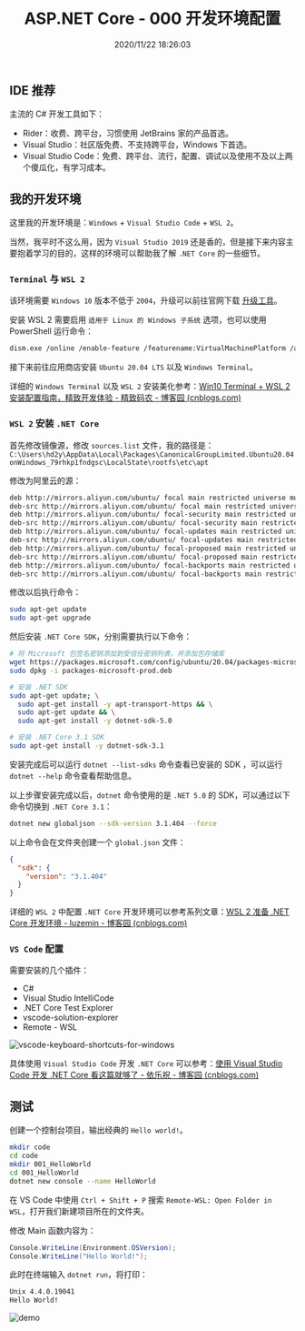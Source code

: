 ﻿---
title: "ASP.NET Core - 000 开发环境配置"
date: "2020/11/22 18:26:03"
updated: "2020/11/22 18:27:41"
permalink: "aspnet-core-000-development-environment-configuration/"
tags:
 - VSCode
 - VS
categories:
 - [开发, C#, "ASP.NET Core"]
---

## IDE 推荐

主流的 C# 开发工具如下：
+ Rider：收费、跨平台，习惯使用 JetBrains 家的产品首选。
+ Visual Studio：社区版免费、不支持跨平台，Windows 下首选。
+ Visual Studio Code：免费、跨平台、流行，配置、调试以及使用不及以上两个傻瓜化，有学习成本。

## 我的开发环境

这里我的开发环境是：`Windows` + `Visual Studio Code` + `WSL 2`。

当然，我平时不这么用，因为 `Visual Studio 2019` 还是香的，但是接下来内容主要抱着学习的目的，这样的环境可以帮助我了解 `.NET Core` 的一些细节。

### `Terminal` 与 `WSL 2`

该环境需要 `Windows 10` 版本不低于 `2004`，升级可以前往官网下载 [升级工具](https://www.microsoft.com/zh-cn/software-download/windows10)。

安装 WSL 2 需要启用 `适用于 Linux 的 Windows 子系统` 选项，也可以使用 PowerShell 运行命令：

``` bash
dism.exe /online /enable-feature /featurename:VirtualMachinePlatform /all /norestart
```

接下来前往应用商店安装 `Ubuntu 20.04 LTS` 以及 `Windows Terminal`。

详细的 `Windows Terminal` 以及 `WSL 2` 安装美化参考：[Win10 Terminal + WSL 2 安装配置指南，精致开发体验 - 精致码农 - 博客园 (cnblogs.com)](https://www.cnblogs.com/willick/p/13924325.html)

### `WSL 2` 安装 `.NET Core`

首先修改镜像源，修改 `sources.list` 文件，我的路径是：`C:\Users\hd2y\AppData\Local\Packages\CanonicalGroupLimited.Ubuntu20.04onWindows_79rhkp1fndgsc\LocalState\rootfs\etc\apt`

修改为阿里云的源：

```bash
deb http://mirrors.aliyun.com/ubuntu/ focal main restricted universe multiverse
deb-src http://mirrors.aliyun.com/ubuntu/ focal main restricted universe multiverse
deb http://mirrors.aliyun.com/ubuntu/ focal-security main restricted universe multiverse
deb-src http://mirrors.aliyun.com/ubuntu/ focal-security main restricted universe multiverse
deb http://mirrors.aliyun.com/ubuntu/ focal-updates main restricted universe multiverse
deb-src http://mirrors.aliyun.com/ubuntu/ focal-updates main restricted universe multiverse
deb http://mirrors.aliyun.com/ubuntu/ focal-proposed main restricted universe multiverse
deb-src http://mirrors.aliyun.com/ubuntu/ focal-proposed main restricted universe multiverse
deb http://mirrors.aliyun.com/ubuntu/ focal-backports main restricted universe multiverse
deb-src http://mirrors.aliyun.com/ubuntu/ focal-backports main restricted universe multiverse
```

修改以后执行命令：

```bash
sudo apt-get update
sudo apt-get upgrade
```

然后安装 `.NET Core SDK`，分别需要执行以下命令：

```bash
# 将 Microsoft 包签名密钥添加到受信任密钥列表，并添加包存储库
wget https://packages.microsoft.com/config/ubuntu/20.04/packages-microsoft-prod.deb -O packages-microsoft-prod.deb
sudo dpkg -i packages-microsoft-prod.deb

# 安装 .NET SDK
sudo apt-get update; \
  sudo apt-get install -y apt-transport-https && \
  sudo apt-get update && \
  sudo apt-get install -y dotnet-sdk-5.0

# 安装 .NET Core 3.1 SDK
sudo apt-get install -y dotnet-sdk-3.1
```

安装完成后可以运行 `dotnet --list-sdks` 命令查看已安装的 SDK ，可以运行 `dotnet --help` 命令查看帮助信息。

以上步骤安装完成以后，`dotnet` 命令使用的是 `.NET 5.0` 的 SDK，可以通过以下命令切换到 `.NET Core 3.1`：

```bash
dotnet new globaljson --sdk-version 3.1.404 --force
```

以上命令会在文件夹创建一个 `global.json` 文件：

```json
{
  "sdk": {
    "version": "3.1.404"
  }
}
```

详细的 `WSL 2` 中配置 `.NET Core` 开发环境可以参考系列文章：[WSL 2 准备 .NET Core 开发环境 - luzemin - 博客园 (cnblogs.com)](https://www.cnblogs.com/talentzemin/p/12575606.html)

### `VS Code` 配置

需要安装的几个插件：
+ C#
+ Visual Studio IntelliCode
+ .NET Core Test Explorer
+ vscode-solution-explorer
+ Remote - WSL

![vscode-keyboard-shortcuts-for-windows](https://hd2y.oss-cn-beijing.aliyuncs.com/vscode-keyboard-shortcuts-for-windows-acb5985293e84e8e8394611748d2d75f.png)

具体使用 `Visual Studio Code` 开发 `.NET Core` 可以参考：[使用 Visual Studio Code 开发 .NET Core 看这篇就够了 - 依乐祝 - 博客园 (cnblogs.com)](https://www.cnblogs.com/yilezhu/p/9926078.html)

## 测试

创建一个控制台项目，输出经典的 `Hello world!`。

```bash
mkdir code
cd code
mkdir 001_HelloWorld
cd 001_HelloWorld
dotnet new console --name HelloWorld
```

在 VS Code 中使用 `Ctrl + Shift + P` 搜索 `Remote-WSL: Open Folder in WSL`，打开我们新建项目所在的文件夹。

修改 Main 函数内容为：
```csharp
Console.WriteLine(Environment.OSVersion);
Console.WriteLine("Hello World!");
```

此时在终端输入 `dotnet run`，将打印：
```bash
Unix 4.4.0.19041
Hello World!
```

![demo](https://hd2y.oss-cn-beijing.aliyuncs.com/demo-41682b793120418fae6532bee902ae87.png)


